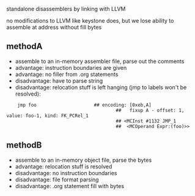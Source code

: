 standalone disassemblers by linking with LLVM

no modifications to LLVM like keystone does, but we lose ability to assemble at address
without fill bytes

## methodA
* assemble to an in-memory assembler file, parse out the comments
* advantage: instruction boundaries are given
* advantage: no filler from .org statements
* disadvantage: have to parse string
* disadvantage: relocation stuff is left hanging (jmp to labels won't be resolved):
```
	jmp	foo                     ## encoding: [0xeb,A]
                                        ##   fixup A - offset: 1, value: foo-1, kind: FK_PCRel_1
                                        ## <MCInst #1132 JMP_1
                                        ##  <MCOperand Expr:(foo)>>
```

## methodB
* assemble to an in-memory object file, parse the bytes
* advantage: relocation stuff is resolved
* disadvantage: no instruction boundaries
* disadvantage: file format parsing
* disadvantage: .org statement fill with bytes
